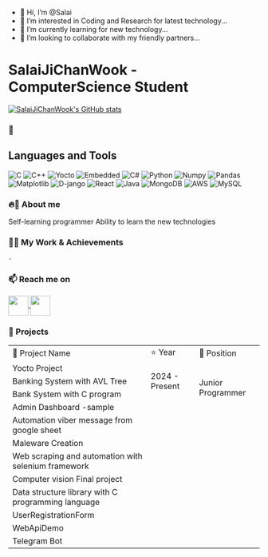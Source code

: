 - 👋 Hi, I’m @Salai
- 👀 I’m interested in Coding and Research for latest technology...
- 🌱 I’m currently learning for new technology...
- 💞️ I’m looking to collaborate with my friendly partners...
# SalaiJiChanWook - ComputerScience Student

[![SalaiJiChanWook's GitHub stats](https://github-readme-stats-git-masterrstaa-rickstaa.vercel.app/api?username=SalaiJiChanWook)](https://github.com/SalaiJiChanWook)


### 🔭<h2> Languages and Tools</h2>

![C](https://img.shields.io/badge/C-%2300599C.svg?style=for-the-badge&logo=c&logoColor=white)  ![C++](https://img.shields.io/badge/C%2B%2B-%2300599C.svg?style=for-the-badge&logo=c%2B%2B&logoColor=white)   ![Yocto](https://img.shields.io/badge/yocto-%2300599C.svg?style=for-the-badge&logo=yocto&logoColor=white)  ![Embedded](https://img.shields.io/badge/embedded%2B%2B-%2300599C.svg?style=for-the-badge&logo=embedded%2B%2B&logoColor=white)  ![C#](https://img.shields.io/badge/c-sharp%23-%23239120.svg?style=for-the-badge&logo=c-sharp&logoColor=white)  ![Python](https://img.shields.io/badge/python-%233572A0.svg?style=for-the-badge&logo=python&logoColor=white)   ![Numpy](https://img.shields.io/badge/numpy-%233572A0.svg?style=for-the-badge&logo=numpy&logoColor=white)    ![Pandas](https://img.shields.io/badge/pandas-%233572A0.svg?style=for-the-badge&logo=pands&logoColor=white)   ![Matplotlib](https://img.shields.io/badge/matplotlib-%233572A0.svg?style=for-the-badge&logo=matplolib&logoColor=white)    ![D-jango](https://img.shields.io/badge/django-%233572A0.svg?style=for-the-badge&logo=django&logoColor=white)    ![React](https://img.shields.io/badge/react-%23ED8B00.svg?style=for-the-badge&logo=react&logoColor=white)   ![Java](https://img.shields.io/badge/java-%23ED8B00.svg?style=for-the-badge&logo=java&logoColor=white)    ![MongoDB](https://img.shields.io/badge/mongo-%23239120.svg?style=for-the-badge&logo=mongodb&logoColor=white)    ![AWS](https://img.shields.io/badge/aws-%23FF9900.svg?style=for-the-badge&logo=amazon-aws&logoColor=white)    ![MySQL](https://img.shields.io/badge/mysql-%2300f.svg?style=for-the-badge&logo=mysql&logoColor=white)




### 🔥🤖 About me

Self-learning programmer
Ability to learn the new technologies

### 🌱🦖 My Work & Achievements

`-`

### 📫 Reach me on

<a href="#" target="blank">
<img align="center" src="https://cdn-icons-png.flaticon.com/128/2504/2504903.png" alt="" height="40" width="40" />
</a>

<a href="#" target="blank">
<img align="center" src="https://cdn-icons-png.flaticon.com/128/2504/2504923.png" alt="" height="40" width="40" />
</a>

### 🦾 Projects

<table>
    <tr>
        <td>🚀 Project Name</td>
        <td>⭐ Year</td>
        <td>🤖 Position</td>
    </tr>
    <tr>
        <td>Yocto Project </td>
        <td rowspan="3">2024 - Present</td>
        <td rowspan="4">Junior Programmer</td>
    </tr>
    <tr>
        <td>Banking System with AVL Tree</td>
    </tr>
    <tr>
        <td>Bank System with C program</td>
    </tr>
    <tr>
        <td>Admin Dashboard -sample</td>
    </tr>
    <tr>
      <td>Automation viber message from google sheet</td>
    </tr>
    <tr>
     <td> Maleware Creation</td>
    </tr>
    <tr>
      <td>Web scraping and automation with selenium framework</td>
    </tr>
    <tr>
     <td> Computer vision Final project</td>
    </tr>
    <tr>
     <td> Data structure library with C programming language</td>
    </tr>
     <tr>
     <td> UserRegistrationForm</td>
    </tr>
     <tr>
     <td> WebApiDemo</td>
    </tr>
     <tr>
     <td> Telegram Bot</td>
    </tr>
    
   
</table>

<!---
SalaiJiChanWook/SalaiJiChanWook is a ✨ special ✨ repository because its `README.md` (this file) appears on your GitHub profile.
You can click the Preview link to take a look at your changes.
--->
